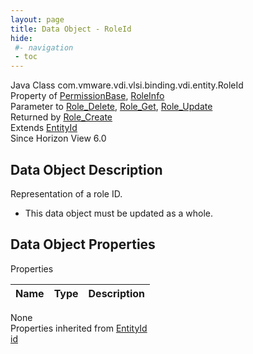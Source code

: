 ```yaml
---
layout: page
title: Data Object - RoleId
hide:
 #- navigation
 - toc
---
```


  
  
  



Java Class
    com.vmware.vdi.vlsi.binding.vdi.entity.RoleId  
Property of
     [PermissionBase](vdi.users.Permission.PermissionBase.md#field_detail), [RoleInfo](vdi.users.Role.RoleInfo.md#field_detail)  
Parameter to
     [Role_Delete](vdi.users.Role.md#delete), [Role_Get](vdi.users.Role.md#get), [Role_Update](vdi.users.Role.md#update)  
Returned by
     [Role_Create](vdi.users.Role.md#create)  
Extends
     [EntityId](vdi.EntityId.md)  
Since 
    Horizon View 6.0

## Data Object Description 

Representation of a role ID. 

  * This data object must be updated as a whole.



## Data Object Properties

Properties

Name |  Type |  Description   
---|---|---  
None  
Properties inherited from [EntityId](vdi.EntityId.md)  
[id](vdi.EntityId.md#id)  
  
  

  
  

